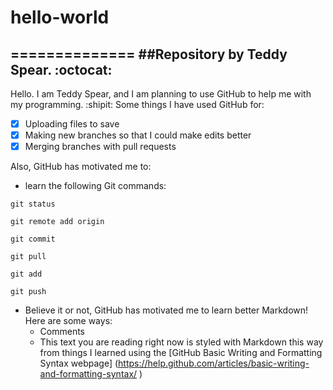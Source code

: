 # hello-world
==============
##Repository by Teddy Spear. :octocat:
------------------------------
Hello. I am Teddy Spear, and I am planning to use GitHub to help me with my programming. :shipit:
Some things I have used GitHub for:
  - [x] Uploading files to save
  - [x] Making new branches so that I could make edits better
  - [x] Merging branches with pull requests

Also, GitHub has motivated me to:
  * learn the following Git commands:
  ```
  git status
  
  git remote add origin
  
  git commit
  
  git pull
  
  git add 
  
  git push
  ```
  * Believe it or not, GitHub has motivated me to learn better Markdown! Here are some ways:
    * Comments
    * This text you are reading right now is styled with Markdown this way from things I learned using the [GitHub Basic Writing and Formatting Syntax webpage] (https://help.github.com/articles/basic-writing-and-formatting-syntax/ )

